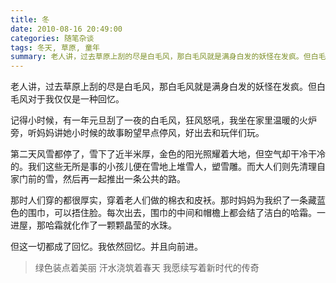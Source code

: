 ```yaml
---
title: 冬
date: 2010-08-16 20:49:00
categories: 随笔杂谈
tags: 冬天, 草原, 童年
summary: 老人讲，过去草原上刮的尽是白毛风，那白毛风就是满身白发的妖怪在发疯。但白毛风对于我仅仅是一种回忆。
---
```


老人讲，过去草原上刮的尽是白毛风，那白毛风就是满身白发的妖怪在发疯。但白毛风对于我仅仅是一种回忆。

记得小时候，有一年元旦刮了一夜的白毛风，狂风怒吼，我坐在家里温暖的火炉旁，听妈妈讲她小时候的故事盼望早点停风，好出去和玩伴们玩。

第二天风雪都停了，雪下了近半米厚，金色的阳光照耀着大地，但空气却干冷干冷的。我们这些无所是事的小孩儿便在雪地上堆雪人，塑雪雕。而大人们则先清理自家门前的雪，然后再一起推出一条公共的路。

那时人们穿的都很厚实，穿着老人们做的棉衣和皮袄。那时妈妈为我织了一条藏蓝色的围巾，可以捂住脸。每次出去，围巾的中间和帽檐上都会结了洁白的哈霜。一进屋，那哈霜就化作了一颗颗晶莹的水珠。

但这一切都成了回忆。我依然回忆。并且向前进。

> 绿色装点着美丽 汗水浇筑着春天 我愿续写着新时代的传奇